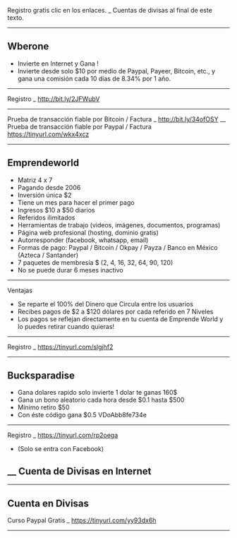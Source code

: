 Registro gratis clic en los enlaces. _ Cuentas de divisas al final de este texto.
_____
Wberone
------------------------
- Invierte en Internet y Gana !
- Invierte desde solo $10 por medio de Paypal, Payeer, Bitcoin, etc., y gana una comisión cada 10 días de 8.34% por 1 año.
___
Registro _ http://bit.ly/2JFWubV
___
Prueba de transacción fiable por Bitcoin / Factura _ http://bit.ly/34ofOSY
__
Prueba de transacción fiable por Paypal / Factura
https://tinyurl.com/wkx4xcz
____________________________
Emprendeworld
-----------------
- Matriz 4 x 7
- Pagando desde 2006
- Inversión única $2
- Tiene un mes para hacer el primer pago
- Ingresos $10 a $50 diarios
- Referidos ilimitados
- Herramientas de trabajo (videos, imágenes, documentos, programas)
- Página web profesional (hosting, dominio gratis)
- Autorresponder (facebook, whatsapp, email)
- Formas de pago: Paypal / Bitcoin / Okpay / Payza / Banco en México (Azteca / Santander)
- 7 paquetes de membresía $ (2, 4, 16, 32, 64, 90, 120)
- No se puede durar 6 meses inactivo
___
Ventajas
- Se reparte el 100% del Dinero que Circula entre los usuarios
- Recibes pagos de $2 a $120 dólares por cada referido en 7 Niveles
- Los pagos se reflejan directamente en tu cuenta de Emprende World y lo puedes retirar cuando quieras!
___
Registro _ https://tinyurl.com/slgjhf2
_____
Bucksparadise
----
- Gana dolares rapido solo invierte 1 dolar te ganas 160$
- Gana un bono aleatorio cada hora desde $0.1 hasta $500
- Mínimo retiro $50
- Con éste código gana $0.5
VDoAbb8fe734e
___
Registro _ https://tinyurl.com/rp2oega
- (Solo se entra con Facebook)

__
Cuenta de Divisas en Internet
-------------------------
_________
Cuenta en Divisas
-----
Curso Paypal Gratis _ https://tinyurl.com/yy93dx6h
___
